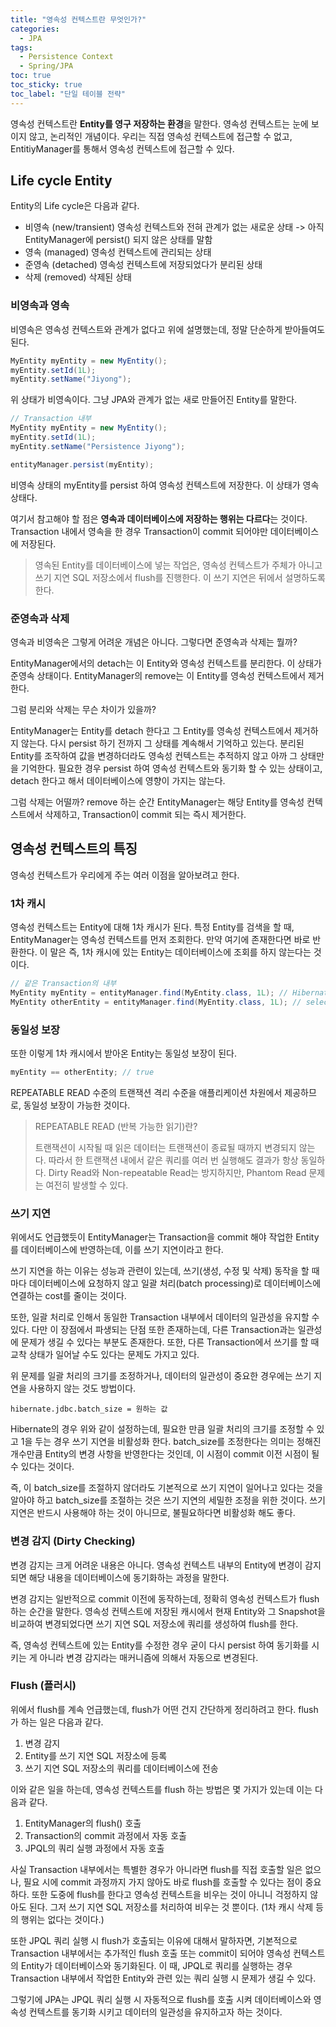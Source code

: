 ```yaml
---
title: "영속성 컨텍스트란 무엇인가?"
categories:
  - JPA
tags:
  - Persistence Context
  - Spring/JPA
toc: true
toc_sticky: true
toc_label: "단일 테이블 전략"
---
```


영속성 컨텍스트란 **Entity를 영구 저장하는 환경**을 말한다. 영속성 컨텍스트는 눈에 보이지 않고, 논리적인 개념이다. 우리는 직접 영속성 컨텍스트에 접근할 수 없고, EntitiyManager를 통해서 영속성 컨텍스트에 접근할 수 있다. 

## Life cycle Entity

Entity의 Life cycle은 다음과 같다.

- 비영속 (new/transient)
	영속성 컨텍스트와 전혀 관계가 없는 새로운 상태
	-> 아직 EntityManager에 persist() 되지 않은 상태를 말함
- 영속 (managed)
	영속성 컨텍스트에 관리되는 상태
- 준영속 (detached)
	영속성 컨텍스트에 저장되었다가 분리된 상태
- 삭제 (removed)
	삭제된 상태

### 비영속과 영속

비영속은 영속성 컨텍스트와 관계가 없다고 위에 설명했는데, 정말 단순하게 받아들여도 된다.

```java
MyEntity myEntity = new MyEntity();
myEntity.setId(1L);
myEntity.setName("Jiyong");
```

위 상태가 비영속이다. 그냥 JPA와 관계가 없는 새로 만들어진 Entity를 말한다.

```java
// Transaction 내부
MyEntity myEntity = new MyEntity();
myEntity.setId(1L);
myEntity.setName("Persistence Jiyong");

entityManager.persist(myEntity);
```

비영속 상태의 myEntity를 persist 하여 영속성 컨텍스트에 저장한다. 이 상태가 영속 상태다.

여기서 참고해야 할 점은 **영속과 데이터베이스에 저장하는 행위는 다르다**는 것이다. Transaction 내에서 영속을 한 경우 Transaction이 commit 되어야만 데이터베이스에 저장된다.

> 영속된 Entity를 데이터베이스에 넣는 작업은, 영속성 컨텍스트가 주체가 아니고 쓰기 지연 SQL 저장소에서 flush를 진행한다. 이 쓰기 지연은 뒤에서 설명하도록 한다.

### 준영속과 삭제

영속과 비영속은 그렇게 어려운 개념은 아니다. 그렇다면 준영속과 삭제는 뭘까?

EntityManager에서의 detach는 이 Entity와 영속성 컨텍스트를 분리한다. 이 상태가 준영속 상태이다. EntityManager의 remove는 이 Entity를 영속성 컨텍스트에서 제거한다. 

그럼 분리와 삭제는 무슨 차이가 있을까? 

EntityManager는 Entity를 detach 한다고 그 Entity를 영속성 컨텍스트에서 제거하지 않는다. 다시 persist 하기 전까지 그 상태를 계속해서 기억하고 있는다. 분리된 Entity를 조작하여 값을 변경하더라도 영속성 컨텍스트는 추적하지 않고 아까 그 상태만을 기억한다. 필요한 경우 persist 하여 영속성 컨텍스트와 동기화 할 수 있는 상태이고, detach 한다고 해서 데이터베이스에 영향이 가지는 않는다.

그럼 삭제는 어떨까? remove 하는 순간 EntityManager는 해당 Entity를 영속성 컨텍스트에서 삭제하고, Transaction이 commit 되는 즉시 제거한다. 

## 영속성 컨텍스트의 특징

영속성 컨텍스트가 우리에게 주는 여러 이점을 알아보려고 한다.

### 1차 캐시

영속성 컨텍스트는 Entity에 대해 1차 캐시가 된다. 특정 Entity를 검색을 할 때, EntityManager는 영속성 컨텍스트를 먼저 조회한다. 만약 여기에 존재한다면 바로 반환한다. 이 말은 즉, 1차 캐시에 있는 Entity는 데이터베이스에 조회를 하지 않는다는 것이다.

```java
// 같은 Transaction의 내부
MyEntity myEntity = entityManager.find(MyEntity.class, 1L); // Hibernate가 select 조회
MyEntity otherEntity = entityManager.find(MyEntity.class, 1L); // select 조회 없음
```

### 동일성 보장

또한 이렇게 1차 캐시에서 받아온 Entity는 동일성 보장이 된다.

```java
myEntity == otherEntity; // true
```

REPEATABLE READ 수준의 트랜잭션 격리 수준을 애플리케이션 차원에서 제공하므로, 동일성 보장이 가능한 것이다.

> REPEATABLE READ (반복 가능한 읽기)란?
>
> 트랜잭션이 시작될 때 읽은 데이터는 트랜잭션이 종료될 때까지 변경되지 않는다. 따라서 한 트랜잭션 내에서 같은 쿼리를 여러 번 실행해도 결과가 항상 동일하다. 
> Dirty Read와 Non-repeatable Read는 방지하지만, Phantom Read 문제는 여전히 발생할 수 있다.


### 쓰기 지연

위에서도 언급했듯이 EntityManager는 Transaction을 commit 해야 작업한 Entity를 데이터베이스에 반영하는데, 이를 쓰기 지연이라고 한다. 

쓰기 지연을 하는 이유는 성능과 관련이 있는데, 쓰기(생성, 수정 및 삭제) 동작을 할 때마다 데이터베이스에 요청하지 않고 일괄 처리(batch processing)로 데이터베이스에 연결하는 cost를 줄이는 것이다. 

또한, 일괄 처리로 인해서 동일한 Transaction 내부에서 데이터의 일관성을 유지할 수 있다. 다만 이 장점에서 파생되는 단점 또한 존재하는데, 다른 Transaction과는 일관성에 문제가 생길 수 있다는 부분도 존재한다. 또한, 다른 Transaction에서 쓰기를 할 때 교착 상태가 일어날 수도 있다는 문제도 가지고 있다. 

위 문제를 일괄 처리의 크기를 조정하거나, 데이터의 일관성이 중요한 경우에는 쓰기 지연을 사용하지 않는 것도 방법이다. 

```
hibernate.jdbc.batch_size = 원하는 값
```

Hibernate의 경우 위와 같이 설정하는데, 필요한 만큼 일괄 처리의 크기를 조정할 수 있고 1을 두는 경우 쓰기 지연을 비활성화 한다. batch_size를 조정한다는 의미는 정해진 개수만큼 Entity의 변경 사항을 반영한다는 것인데, 이 시점이 commit 이전 시점이 될 수 있다는 것이다. 

즉, 이 batch_size를 조절하지 않더라도 기본적으로 쓰기 지연이 일어나고 있다는 것을 알아야 하고 batch_size를 조절하는 것은 쓰기 지연의 세밀한 조정을 위한 것이다. 쓰기 지연은 반드시 사용해야 하는 것이 아니므로, 불필요하다면 비활성화 해도 좋다.

### 변경 감지 (Dirty Checking)

변경 감지는 크게 어려운 내용은 아니다. 영속성 컨텍스트 내부의 Entity에 변경이 감지되면 해당 내용을 데이터베이스에 동기화하는 과정을 말한다. 

변경 감지는 일반적으로 commit 이전에 동작하는데, 정확히 영속성 컨텍스트가 flush 하는 순간을 말한다. 영속성 컨텍스트에 저장된 캐시에서 현재 Entity와 그 Snapshot을 비교하여 변경되었다면 쓰기 지연 SQL 저장소에 쿼리를 생성하여 flush를 한다. 

즉, 영속성 컨텍스트에 있는 Entity를 수정한 경우 굳이 다시 persist 하여 동기화를 시키는 게 아니라 변경 감지라는 매커니즘에 의해서 자동으로 변경된다.


### Flush (플러시)

위에서 flush를 계속 언급했는데, flush가 어떤 건지 간단하게 정리하려고 한다. flush가 하는 일은 다음과 같다.

1. 변경 감지
2. Entity를 쓰기 지연 SQL 저장소에 등록
3. 쓰기 지연 SQL 저장소의 쿼리를 데이터베이스에 전송

이와 같은 일을 하는데, 영속성 컨텍스트를 flush 하는 방법은 몇 가지가 있는데 이는 다음과 같다.

1. EntityManager의 flush() 호출
2. Transaction의 commit 과정에서 자동 호출
3. JPQL의 쿼리 실행 과정에서 자동 호출

사실 Transaction 내부에서는 특별한 경우가 아니라면 flush를 직접 호출할 일은 없으나, 필요 시에 commit 과정까지 가지 않아도 바로 flush를 호출할 수 있다는 점이 중요하다. 또한 도중에 flush를 한다고 영속성 컨텍스트을 비우는 것이 아니니 걱정하지 않아도 된다. 그저 쓰기 지연 SQL 저장소를 처리하여 비우는 것 뿐이다. (1차 캐시 삭제 등의 행위는 없다는 것이다.)

또한 JPQL 쿼리 실행 시 flush가 호출되는 이유에 대해서 말하자면, 기본적으로 Transaction 내부에서는 추가적인 flush 호출 또는 commit이 되어야 영속성 컨텍스트의 Entity가 데이터베이스와 동기화된다. 이 때, JPQL로 쿼리를 실행하는 경우 Transaction 내부에서 작업한 Entity와 관련 있는 쿼리 실행 시 문제가 생길 수 있다. 

그렇기에 JPA는 JPQL 쿼리 실행 시 자동적으로 flush를 호출 시켜 데이터베이스와 영속성 컨텍스트를 동기화 시키고 데이터의 일관성을 유지하고자 하는 것이다.

